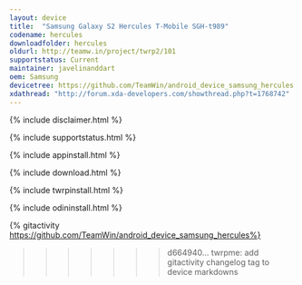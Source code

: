 ```yaml
---
layout: device
title:  "Samsung Galaxy S2 Hercules T-Mobile SGH-t989"
codename: hercules
downloadfolder: hercules
oldurl: http://teamw.in/project/twrp2/101
supportstatus: Current
maintainer: javelinanddart
oem: Samsung
devicetree: https://github.com/TeamWin/android_device_samsung_hercules
xdathread: "http://forum.xda-developers.com/showthread.php?t=1768742"
---
```


{% include disclaimer.html %}

{% include supportstatus.html %}

{% include appinstall.html %}

{% include download.html %}

{% include twrpinstall.html %}

{% include odininstall.html %}

{% gitactivity  https://github.com/TeamWin/android_device_samsung_hercules%}
>>>>>>> d664940... twrpme: add gitactivity changelog tag to device markdowns
